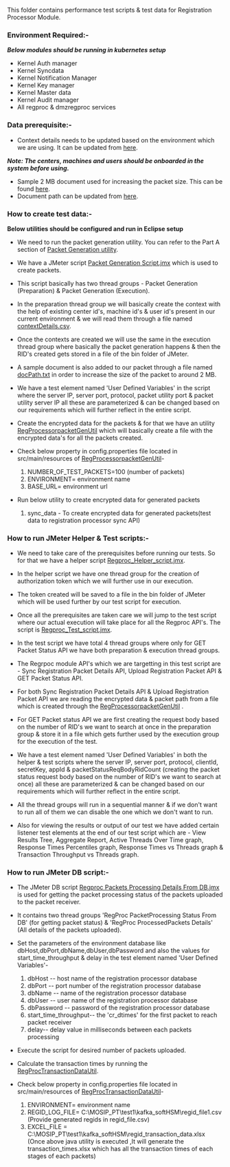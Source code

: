 This folder contains performance test scripts & test data for Registration Processor Module.

### Environment Required:-
***Below modules should be running in kubernetes setup***

* Kernel Auth manager
* Kernel Syncdata
* Kernel Notification Manager
* Kernel Key manager
* Kernel Master data
* Kernel Audit manager
* All regproc & dmzregproc services

### Data prerequisite:-
* Context details needs to be updated based on the environment which we are using. It can be updated from [here](https://github.com/mosip/mosip-performance-tests-mt/blob/1.1.5/registration/registrationprocessor/support-files/contextDetails.csv).

***Note: The centers, machines and users should be onboarded in the system before using.***

* Sample 2 MB document used for increasing the packet size. This can be found [here](https://github.com/mosip/mosip-performance-tests-mt/blob/1.1.5/registration/registrationprocessor/support-files/document.pdf).
* Document path can be updated from [here](https://github.com/mosip/mosip-performance-tests-mt/blob/1.1.5/registration/registrationprocessor/support-files/documentPath.txt).

### How to create test data:-
****Below utilities should be configured and run in Eclipse setup****

* We need to run the packet generation utility. You can refer to the Part A section of [Packet Generation utility](https://mosip.atlassian.net/wiki/spaces/R1/pages/330825775/Automation+release+notes+and+deliverables). 

* We have a JMeter script [Packet Generation Script.jmx](https://github.com/mosip/mosip-performance-tests-mt/blob/1.1.5/registration/registrationprocessor/scripts/Packet%20Generation%20Script.jmx) which is used to create packets.

* This script basically has two thread groups - Packet Generation (Preparation) & Packet Generation (Execution).

* In the preparation thread group we will basically create the context with the help of existing center id's, machine id's & user id's present in our current environment & we will read them through a file named [contextDetails.csv](https://github.com/mosip/mosip-performance-tests-mt/blob/1.1.5/registration/registrationprocessor/support-files/contextDetails.csv).

* Once the contexts are created we will use the same in the execution thread group where basically the packet generation happens & then the RID's created gets stored in a file of the bin folder of JMeter.

* A sample document is also added to our packet through a file named [docPath.txt](https://github.com/mosip/mosip-performance-tests-mt/blob/1.1.5/registration/registrationprocessor/support-files/documentPath.txt) in order to increase the size of the packet to around 2 MB.

* We have a test element named 'User Defined Variables' in the script where the server IP, server port, protocol, packet utility port & packet utility server IP all these are parameterized & can be changed based on our requirements which will further reflect in the entire script.

* Create the encrypted data for the packets & for that we have an utility [RegProcessorpacketGenUtil](https://github.com/mosip/mosip-performance-tests-mt/tree/1.1.5/utilities/regprocessorpacketgenutil) which will basically create a file with the encrypted data's for all the packets created.

* Check below property in config.properties file located in src/main/resources of [RegProcessorpacketGenUtil](https://github.com/mosip/mosip-performance-tests-mt/tree/1.1.5/utilities/regprocessorpacketgenutil)-
   1. NUMBER_OF_TEST_PACKETS=100 (number of packets)
   2. ENVIRONMENT= environment name
   3. BASE_URL= environment url

* Run below utility to create encrypted data for generated packets
   1. sync_data - To create encrypted data for generated packets(test data to registration processor sync API)

### How to run JMeter Helper & Test scripts:-

* We need to take care of the prerequisites before running our tests. So for that we have a helper script [Regproc_Helper_script.jmx](https://github.com/mosip/mosip-performance-tests-mt/blob/1.1.5/registration/registrationprocessor/scripts/Regproc_Helper_Script.jmx).

* In the helper script we have one thread group for the creation of authorization token which we will further use in our execution.

* The token created will be saved to a file in the bin folder of JMeter which will be used further by our test script for execution.

* Once all the prerequisites are taken care we will jump to the test script where our actual execution will take place for all the Regproc API's. The script is [Regproc_Test_script.jmx](https://github.com/mosip/mosip-performance-tests-mt/blob/1.1.5/registration/registrationprocessor/scripts/Regproc_Test_Script.jmx).

* In the test script we have total 4 thread groups where only for GET Packet Status API we have both preparation & execution thread groups.

* The Regrpoc module API's which we are targetting in this test script are - Sync Registration Packet Details API, Upload Registration Packet API & GET Packet Status API.

* For both Sync Registration Packet Details API & Upload Registration Packet API we are reading the encrypted data & packet path from a file which is created through the [RegProcessorpacketGenUtil](https://github.com/mosip/mosip-performance-tests-mt/tree/1.1.5/utilities/regprocessorpacketgenutil) .

* For GET Packet status API we are first creating the request body based on the number of RID's we want to search at once in the preparation group & store it in a file which gets further used by the execution group for the execution of the test.

* We have a test element named 'User Defined Variables' in both the helper & test scripts where the server IP, server port, protocol, clientId, secretKey, appId & packetStatusReqBodyRidCount (creating the packet status request body based on the number of RID's we want to search at once) all these are parameterized & can be changed based on our requirements which will further reflect in the entire script.

* All the thread groups will run in a sequential manner & if we don't want to run all of them we can disable the one which we don't want to run.

* Also for viewing the results or output of our test we have added certain listener test elements at the end of our test script which are - View Results Tree, Aggregate Report, Active Threads Over Time graph, Response Times Percentiles graph, Response Times vs Threads graph & Transaction Throughput vs Threads graph.

### How to run JMeter DB script:-

* The JMeter DB script [Regproc Packets Processing Details From DB.jmx](https://github.com/mosip/mosip-performance-tests-mt/blob/1.1.5/registration/registrationprocessor/scripts/Regproc%20Packets%20Processing%20Details%20From%20DB.jmx) is used for getting the packet processing status of the packets uploaded to the packet receiver.

* It contains two thread groups 'RegProc PacketProcessing Status From DB' (for getting packet status) & 'RegProc ProcessedPackets Details' (All details of the packets uploaded).

* Set the parameters of the environment database like dbHost,dbPort,dbName,dbUser,dbPassword and also the values for start_time_throughput & delay in the test element named 'User Defined Variables'-
  1. dbHost -- host name of the registration processor database
  2. dbPort -- port number of the registration processor database
  3. dbName -- name of the registration processor database
  4. dbUser -- user name of the registration processor database
  5. dbPassword -- password of the registration processor database
  6. start_time_throughput-- the 'cr_dtimes' for the first packet to reach packet receiver
  7. delay-- delay value in milliseconds between each packets processing

* Execute the script for desired number of packets uploaded.

* Calculate the transaction times by running the [RegProcTransactionDataUtil](https://github.com/mosip/mosip-performance-tests-mt/tree/1.1.5/utilities/regproc_transactiondata_util_v2.2).

* Check below property in config.properties file located in src/main/resources of [RegProcTransactionDataUtil](https://github.com/mosip/mosip-performance-tests-mt/tree/1.1.5/utilities/regproc_transactiondata_util_v2.2)-
  1. ENVIRONMENT= environment name
  2. REGID_LOG_FILE= C:\\MOSIP_PT\\test1\\kafka_softHSM\\regid_file1.csv (Provide generated regids in regid_file.csv)
  3. EXCEL_FILE = C:\\MOSIP_PT\\test1\\kafka_softHSM\\regid_transaction_data.xlsx (Once above java utility is executed ,It will generate the transaction_times.xlsx which has all the transaction times of each stages of each packets)
